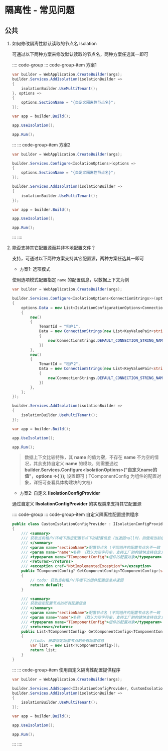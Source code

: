 # 隔离性 - 常见问题

## 公共

1. 如何修改隔离性默认读取的节点名 Isolation

   可通过以下两种方案来修改默认读取的节点名，两种方案任选其一即可

   :::: code-group
   ::: code-group-item 方案1

   ```csharp Program.cs l:2-8,12
   var builder = WebApplication.CreateBuilder(args);
   builder.Services.AddIsolation(isolationBuilder =>
   {
       isolationBuilder.UseMultiTenant();
   }, options =>
   {
       options.SectionName = "{自定义隔离性节点名}";
   });
   
   var app = builder.Build();
   
   app.UseIsolation();
   
   app.Run();
   ```
   :::
   ::: code-group-item 方案2
   ```csharp Program.cs l:2-11,15
   var builder = WebApplication.CreateBuilder(args);
   
   builder.Services.Configure<IsolationOptions>(options =>
   {
       options.SectionName = "{自定义隔离性节点名}";
   });
   
   builder.Services.AddIsolation(isolationBuilder =>
   {
       isolationBuilder.UseMultiTenant();
   });
   
   var app = builder.Build();
   
   app.UseIsolation();
   
   app.Run();
   ```
   :::
   ::::

2. 能否支持其它配置源而并非本地配置文件？

   支持，可通过以下两种方案支持其它配置源，两种方案任选其一即可

   * 方案1: 选项模式

   使用选项模式配置指定 `name` 的配置信息，以数据上下文为例

   ```csharp Program.cs l:3-29,33
   var builder = WebApplication.CreateBuilder(args);
   
   builder.Services.Configure<IsolationOptions<ConnectionStrings>>(options =>
   {
       options.Data = new List<IsolationConfigurationOptions<ConnectionStrings>>()
       {
           new()
           {
               TenantId = "租户1",
               Data = new ConnectionStrings(new List<KeyValuePair<string, string>>()
               {
                   new(ConnectionStrings.DEFAULT_CONNECTION_STRING_NAME, "租户1数据库连接字符串地址")
               })
           },
           new()
           {
               TenantId = "租户2",
               Data = new ConnectionStrings(new List<KeyValuePair<string, string>>()
               {
                   new(ConnectionStrings.DEFAULT_CONNECTION_STRING_NAME, "租户2数据库连接字符串地址")
               })
           },
       };
   });
   
   builder.Services.AddIsolation(isolationBuilder =>
   {
       isolationBuilder.UseMultiTenant();
   });
   
   var app = builder.Build();
   
   app.UseIsolation();
   
   app.Run();
   ```

   > 数据上下文比较特殊，其 **name** 的值为**空**，不存在 **name** 不为空的情况，其余支持自定义 **name** 的模块，则需要通过 **builder.Services.Configure<IsolationOptions<TComponentConfig>>("自定义name的值"，options =>{ });** 设置即可 ( TComponentConfig 为组件的配置对象，详细可查看具体构建块的文档)

   * 方案2: 自定义 **IIsolationConfigProvider**

   通过自定义 **IIsolationConfigProvider** 的实现类来支持其它配置源

   :::: code-group
   ::: code-group-item 自定义隔离性配置提供程序
   ```csharp l:1-30
   public class CustomIsolationConfigProvider : IIsolationConfigProvider
   {
       /// <summary>
       /// 获取当前租户/环境下指定配置节点下的配置信息（当返回null时，则使用当前组件默认的配置信息）
       /// </summary>
       /// <param name="sectionName">配置节点名 (不同组件的配置节点名不一致 (配置节点名支持自定义))</param>
       /// <param name="name">名称 （默认为空字符串，支持工厂的构建块支持自定义name）</param>
       /// <typeparam name="TComponentConfig">组件的配置对象</typeparam>
       /// <returns></returns>
       /// <exception cref="NotImplementedException"></exception>
       public TComponentConfig? GetComponentConfig<TComponentConfig>(string sectionName, string name = "") where TComponentConfig : class
       {
           // todo: 获取当前租户/环境下的组件配置信息并返回
           return default;
       }
   
       /// <summary>
       /// 获取指定配置节点的所有配置信息
       /// </summary>
       /// <param name="sectionName">配置节点名 (不同组件的配置节点名不一致 (配置节点名支持自定义))</param>
       /// <param name="name">名称 （默认为空字符串，支持工厂的构建块支持自定义name）</param>
       /// <typeparam name="TComponentConfig">组件的配置对象</typeparam>
       /// <returns></returns>
       public List<TComponentConfig> GetComponentConfigs<TComponentConfig>(string sectionName, string name = "") where TComponentConfig : class
       {
           //todo: 获取指定配置节点的所有配置信息
           var list = new List<TComponentConfig>();
           return list;
       }
   }
   ```
   :::
   ::: code-group-item 使用自定义隔离性配置提供程序
   ```csharp Program.cs l:3-7,11
   var builder = WebApplication.CreateBuilder(args);
   
   builder.Services.AddScoped<IIsolationConfigProvider, CustomIsolationConfigProvider>();
   builder.Services.AddIsolation(isolationBuilder =>
   {
       isolationBuilder.UseMultiTenant();
   });
   
   var app = builder.Build();
   
   app.UseIsolation();
   
   app.Run();
   ```
   :::
   ::::

